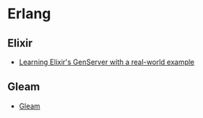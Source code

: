 # Erlang

## Elixir

- [Learning Elixir's GenServer with a real-world example](https://papercups.io/blog/genserver)

## Gleam

- [Gleam](https://gleam.run)

